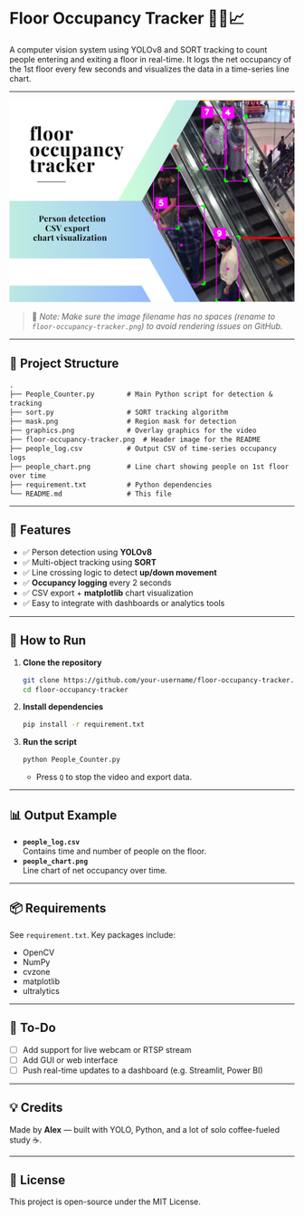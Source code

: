 # Floor Occupancy Tracker 🚶‍♂️📈

A computer vision system using YOLOv8 and SORT tracking to count people entering and exiting a floor in real-time. It logs the net occupancy of the 1st floor every few seconds and visualizes the data in a time-series line chart.

---

![Header](floor-occupancy-tracker.png)

> 📌 _Note: Make sure the image filename has no spaces (rename to `floor-occupancy-tracker.png`) to avoid rendering issues on GitHub._

---

## 📁 Project Structure

```
.
├── People_Counter.py        # Main Python script for detection & tracking
├── sort.py                  # SORT tracking algorithm
├── mask.png                 # Region mask for detection
├── graphics.png             # Overlay graphics for the video
├── floor-occupancy-tracker.png  # Header image for the README
├── people_log.csv           # Output CSV of time-series occupancy logs
├── people_chart.png         # Line chart showing people on 1st floor over time
├── requirement.txt          # Python dependencies
└── README.md                # This file
```

---

## 🧠 Features

- ✅ Person detection using **YOLOv8**
- ✅ Multi-object tracking using **SORT**
- ✅ Line crossing logic to detect **up/down movement**
- ✅ **Occupancy logging** every 2 seconds
- ✅ CSV export + **matplotlib** chart visualization
- ✅ Easy to integrate with dashboards or analytics tools

---

## 🚀 How to Run

1. **Clone the repository**
   ```bash
   git clone https://github.com/your-username/floor-occupancy-tracker.git
   cd floor-occupancy-tracker
   ```

2. **Install dependencies**
   ```bash
   pip install -r requirement.txt
   ```

3. **Run the script**
   ```bash
   python People_Counter.py
   ```

   - Press `Q` to stop the video and export data.

---

## 📊 Output Example

- **`people_log.csv`**  
  Contains time and number of people on the floor.
- **`people_chart.png`**  
  Line chart of net occupancy over time.

---

## 📦 Requirements

See `requirement.txt`. Key packages include:
- OpenCV
- NumPy
- cvzone
- matplotlib
- ultralytics

---

## 🧩 To-Do

- [ ] Add support for live webcam or RTSP stream
- [ ] Add GUI or web interface
- [ ] Push real-time updates to a dashboard (e.g. Streamlit, Power BI)

---

## 💡 Credits

Made by **Alex** — built with YOLO, Python, and a lot of solo coffee-fueled study ☕.

---

## 📄 License

This project is open-source under the MIT License.

